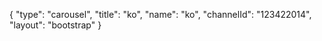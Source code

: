 {
    "type": "carousel",
    "title": "ko",
    "name": "ko",
    "channelId": "123422014",
    "layout": "bootstrap"
}